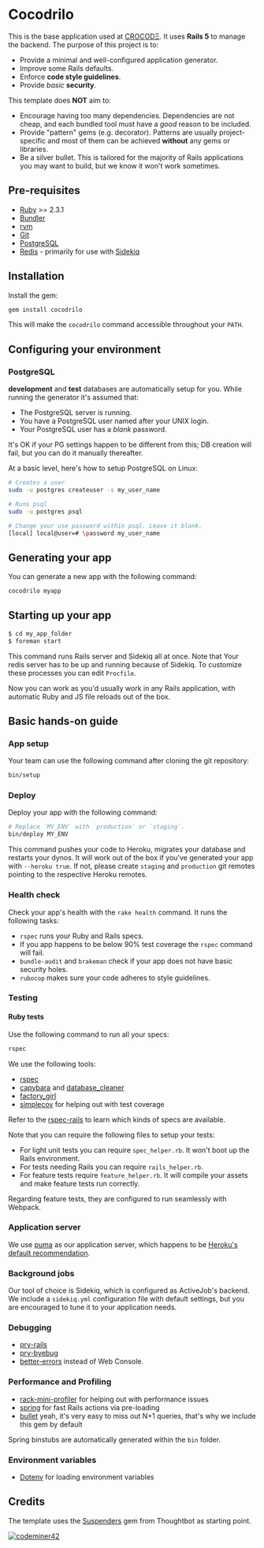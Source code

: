 # Cocodrilo

This is the base application used at [CROCODΞ](http://www.crocode.mobi/). It uses **Rails 5** to manage the backend.
The purpose of this project is to:

- Provide a minimal and well-configured application generator.
- Improve some Rails defaults.
- Enforce **code style guidelines**.
- Provide _basic_ **security**.

This template does **NOT** aim to:

- Encourage having too many dependencies. Dependencies are not cheap, and each
  bundled tool must have a _good_ reason to be included.
- Provide "pattern" gems (e.g. decorator). Patterns are usually
  project-specific and most of them can be achieved **without** any gems or
  libraries.
- Be a silver bullet. This is tailored for the majority of Rails applications
  you may want to build, but we know it won't work sometimes.

## Pre-requisites

- [Ruby](https://www.ruby-lang.org) >= 2.3.1
- [Bundler](http://bundler.io/)
- [rvm](https://github.com/rvm/rvm)
- [Git](https://git-scm.com/)
- [PostgreSQL](https://www.postgresql.org/)
- [Redis](http://redis.io/) - primarily for use with [Sidekiq](http://sidekiq.org/)

## Installation

Install the gem:

```sh
gem install cocodrilo
```

This will make the `cocodrilo` command accessible throughout your `PATH`.

## Configuring your environment

### PostgreSQL

**development** and **test** databases are automatically setup for you.
While running the generator it's assumed that:

- The PostgreSQL server is running.
- You have a PostgreSQL user named after your UNIX login.
- Your PostgreSQL user has a _blank_ password.

It's OK if your PG settings happen to be different from this; DB creation will
fail, but you can do it manually thereafter.

At a basic level, here's how to setup PostgreSQL on Linux:

```sh
# Creates a user
sudo -u postgres createuser -s my_user_name

# Runs psql
sudo -u postgres psql

# Change your use password within psql. Leave it blank.
[local] local@user=# \password my_user_name
```

## Generating your app

You can generate a new app with the following command:

```sh
cocodrilo myapp
```

## Starting up your app

```sh
$ cd my_app_folder
$ foreman start
```

This command runs Rails server and Sidekiq all at once.
Note that Your redis server has to be up and running because of Sidekiq. To
customize these processes you can edit `Procfile`.

Now you can work as you'd usually work in any Rails application, with automatic
Ruby and JS file reloads out of the box.

## Basic hands-on guide

### App setup

Your team can use the following command after cloning the git repository:

```sh
bin/setup
```
### Deploy

Deploy your app with the following command:

```sh
# Replace `MY_ENV` with `production` or `staging`.
bin/deploy MY_ENV
```

This command pushes your code to Heroku, migrates your database and restarts
your dynos. It will work out of the box if you've generated your app with
`--heroku true`. If not, please create `staging` and `production` git remotes
pointing to the respective Heroku remotes.

### Health check

Check your app's health with the `rake health` command. It runs the following
tasks:

- `rspec` runs your Ruby and Rails specs.
- If you app happens to be below 90% test coverage the `rspec` command will fail.
- `bundle-audit` and `brakeman` check if your app does not have basic
  security holes.
- `rubocop` makes sure your code adheres to style guidelines.

### Testing

#### Ruby tests

Use the following command to run all your specs:

```sh
rspec
```

We use the following tools:

- [rspec](https://github.com/rspec/rspec)
- [capybara](https://github.com/jnicklas/capybara) and
  [database_cleaner](https://github.com/DatabaseCleaner/database_cleaner)
- [factory_girl](https://github.com/thoughtbot/factory_girl)
- [simplecov](https://github.com/colszowka/simplecov) for helping out with test
  coverage

Refer to the [rspec-rails](https://github.com/rspec/rspec-rails) to learn which
kinds of specs are available.

Note that you can require the following files to setup your tests:

- For light unit tests you can require `spec_helper.rb`. It won't boot up
  the Rails environment.
- For tests needing Rails you can require `rails_helper.rb`.
- For feature tests require `feature_helper.rb`. It will compile your assets
  and make feature tests run correctly.

Regarding feature tests, they are configured to run seamlessly with Webpack.

### Application server

We use [puma](https://github.com/puma/puma) as our application server, which
happens to be [Heroku's default
recommendation](https://devcenter.heroku.com/changelog-items/594).

### Background jobs

Our tool of choice is Sidekiq, which is configured as ActiveJob's backend. We
include a `sidekiq.yml` configuration file with default settings, but you are
encouraged to tune it to your application needs.

### Debugging

- [pry-rails](https://github.com/rweng/pry-rails)
- [pry-byebug](https://github.com/deivid-rodriguez/pry-byebug)
- [better-errors](https://github.com/charliesome/better_errors) instead of Web
  Console.

### Performance and Profiling

* [rack-mini-profiler](https://github.com/MiniProfiler/rack-mini-profiler) for
helping out with performance issues
* [spring](https://github.com/rails/spring) for fast Rails actions via
pre-loading
* [bullet](https://github.com/flyerhzm/bullet) yeah, it's very easy to miss out
N+1 queries, that's why we include this gem by default

Spring binstubs are automatically generated within the `bin` folder.

### Environment variables

* [Dotenv](https://github.com/bkeepers/dotenv) for loading environment variables

## Credits

The template uses the [Suspenders](https://github.com/thoughtbot/suspenders)
gem from Thoughtbot as starting point.

[![codeminer42](http://s3.amazonaws.com/cm42_prod/assets/logo-codeminer-horizontal-c0516b1b78a8713270da02c3a0645560.png)](http://codeminer42.com)
